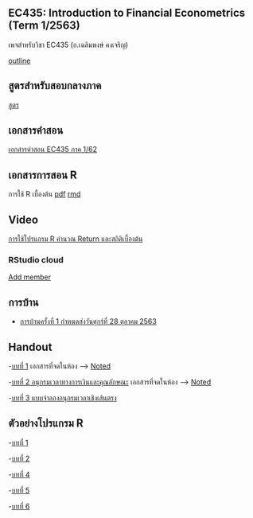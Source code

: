 ## EC435: Introduction to Financial Econometrics (Term 1/2563)
เพจสำหรับวิชา EC435 (อ.เฉลิมพงษ์ คงเจริญ)

[outline](https://github.com/chaleampong/EC435/blob/master/outline_ec435_1_63_chaleampong2.pdf)

## สูตรสำหรับสอบกลางภาค

[สูตร](https://github.com/chaleampong/EC435/blob/master/formula_for_mid.pdf)

## เอกสารคำสอน

[เอกสารคำสอน EC435 ภาค 1/62](https://github.com/chaleampong/EC435/blob/master/Chaleampong_IntroFinEcono_20200707.pdf)

## เอกสารการสอน R

การใช้ R เบื้องต้น  [pdf](https://github.com/chaleampong/EC435/blob/master/rclass_1_63.pdf) [rmd](https://github.com/chaleampong/EC435/blob/master/rclass_1_63.Rmd)

## Video

[การใช้โปรแกรม R คำนวณ Return และสถิติเบี้องต้น](https://youtu.be/aETKLqnSGXg)


### RStudio cloud 

[Add member](https://rstudio.cloud/spaces/22748/join?access_code=BBAn8filr1wkt4X%2BG1h4%2B1i75TEyjSJmQ0XJEugT)




## การบ้าน

- [การบ้านครั้งที่ 1 กำหนดส่งวันศุกร์ที่ 28 ตุลาคม 2563](https://github.com/chaleampong/EC435/blob/master/ec435_1_2563_hw1.pdf)



## Handout 
-[บทที่ 1](https://github.com/chaleampong/EC435/blob/master/chapter0_slide_1_62_ho.pdf) เอกสารที่จดในห้อง --> [Noted](https://github.com/chaleampong/EC435/blob/master/chapter0_slide_1_62_noted.pdf)

-[บทที่ 2 อนุกรมเวลาทางการเงินและคุณลักษณะ](https://github.com/chaleampong/EC435/blob/master/chapter2_1_63_slide_ho.pdf) เอกสารที่จดในห้อง --> [Noted](https://github.com/chaleampong/EC435/blob/master/chapter2_1_63_slide_noted.pdf)

-[บทที่ 3 แบบจำลองอนุกรมเวลาเชิงเส้นตรง](https://github.com/chaleampong/EC435/blob/master/chapter3_1_63_slide_ho.pdf)

## ตัวอย่างโปรแกรม R

-[บทที่ 1](https://github.com/chaleampong/EC435/blob/master/chapter1_example.md)

-[บทที่ 2](https://github.com/chaleampong/EC435/blob/master/chapter2_example.md)

-[บทที่ 4](https://github.com/chaleampong/EC435/blob/master/chapter4_example.md)

-[บทที่ 5](https://github.com/chaleampong/EC435/blob/master/chapter5_example.md)

-[บทที่ 6](https://github.com/chaleampong/EC435/blob/master/chapter6_example.md)
